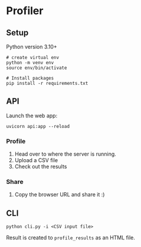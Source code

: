 # Profiler

## Setup
Python version 3.10+

```
# create virtual env
python -m venv env
source env/bin/activate

# Install packages
pip install -r requirements.txt
```

## API

Launch the web app:
```
uvicorn api:app --reload
```


### Profile
1. Head over to where the server is running.
2. Upload a CSV file
3. Check out the results

### Share
1. Copy the browser URL and share it :)

## CLI

```
python cli.py -i <CSV input file>
```

Result is created to `profile_results` as an HTML file.